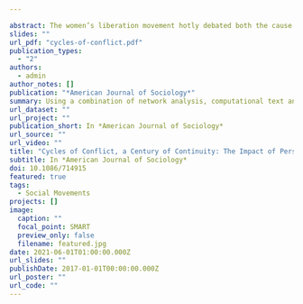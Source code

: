 ```yaml
---

abstract: The women’s liberation movement hotly debated both the cause of women’s oppression and the best approach to changing it. When treated as a moment within 1960s political polarization, these debates can seem esoteric and arbitrary. When examined across the longue durée, the debates prove to reflect complex and stable differences in interpretation that were tied to place more than to the political moment. Using a combination of network analysis, computational text analysis, and qualitative interpretation, the author examines women’s movement discourses across the first and second waves of activism and between two sites, New York City and Chicago. Place, she finds, serves to capture differences in political logics that generate durable differences within movement discourse.
slides: ""
url_pdf: "cycles-of-conflict.pdf"
publication_types:
  - "2"
authors:
  - admin
author_notes: []
publication: "*American Journal of Sociology*"
summary: Using a combination of network analysis, computational text analysis, and qualitative interpretation, the author examines women’s movement discourses across the first and second waves of activism and between two sites, New York City and Chicago. Place, she finds, serves to capture differences in political logics that generate durable differences within movement discourse.
url_dataset: ""
url_project: ""
publication_short: In *American Journal of Sociology*
url_source: ""
url_video: ""
title: "Cycles of Conflict, a Century of Continuity: The Impact of Persistent Place-Based Political Logics on Social Movement Strategy"
subtitle: In *American Journal of Sociology*
doi: 10.1086/714915
featured: true
tags:
  - Social Movements
projects: []
image:
  caption: ""
  focal_point: SMART
  preview_only: false
  filename: featured.jpg
date: 2021-06-01T01:00:00.000Z
url_slides: ""
publishDate: 2017-01-01T00:00:00.000Z
url_poster: ""
url_code: ""
---
```


